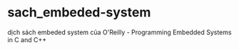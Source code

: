 # sach_embeded-system
dịch sách embeded system của O'Reilly - Programming Embedded Systems in C and C++
